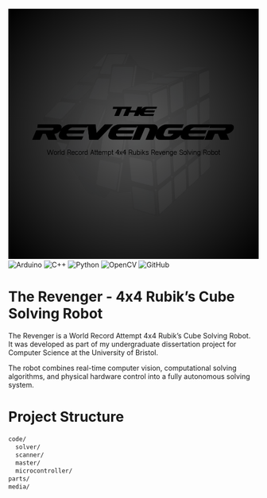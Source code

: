 ![Banner Photo](/media/logo.png)
![Arduino](https://img.shields.io/badge/-Arduino-00979D?style=for-the-badge&logo=Arduino&logoColor=white)
![C++](https://img.shields.io/badge/c++-%2300599C.svg?style=for-the-badge&logo=c%2B%2B&logoColor=white)
![Python](https://img.shields.io/badge/python-3670A0?style=for-the-badge&logo=python&logoColor=ffdd54)
![OpenCV](https://img.shields.io/badge/opencv-%23white.svg?style=for-the-badge&logo=opencv&logoColor=white)
![GitHub](https://img.shields.io/badge/github-%23121011.svg?style=for-the-badge&logo=github&logoColor=white)

# The Revenger - 4x4 Rubik’s Cube Solving Robot

The Revenger is a World Record Attempt 4x4 Rubik’s Cube Solving Robot.  
It was developed as part of my undergraduate dissertation project for Computer Science at the University of Bristol.

The robot combines real-time computer vision, computational solving algorithms, and physical hardware control into a fully autonomous solving system.


# Project Structure
```
code/ 
  solver/
  scanner/ 
  master/
  microcontroller/ 
parts/ 
media/
```
